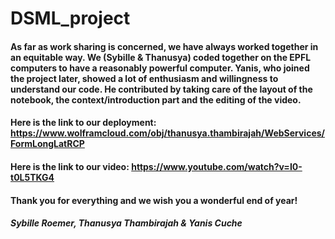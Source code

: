# DSML_project

#### As far as work sharing is concerned, we have always worked together in an equitable way. We (Sybille & Thanusya) coded together on the EPFL computers to have a reasonably powerful computer. Yanis, who joined the project later, showed a lot of enthusiasm and willingness to understand our code. He contributed by taking care of the layout of the notebook, the context/introduction part and the editing of the video.

#### Here is the link to our deployment: https://www.wolframcloud.com/obj/thanusya.thambirajah/WebServices/FormLongLatRCP 
#### Here is the link to our video: https://www.youtube.com/watch?v=I0-t0L5TKG4 

#### Thank you for everything and we wish you a wonderful end of year! 
##### Sybille Roemer, Thanusya Thambirajah & Yanis Cuche
